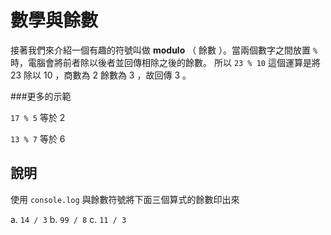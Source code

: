 數學與餘數
============

接著我們來介紹一個有趣的符號叫做 __modulo__ （ 餘數 ）。當兩個數字之間放置 `%` 時，電腦會將前者除以後者並回傳相除之後的餘數。
所以 `23 % 10` 這個運算是將 23 除以 10 ，商數為 2 餘數為 3 ，故回傳 3 。

###更多的示範

`17 % 5` 等於 2

`13 % 7` 等於 6

說明
----------
使用 `console.log` 與餘數符號將下面三個算式的餘數印出來

a. `14 / 3`
b. `99 / 8`
c. `11 / 3`

